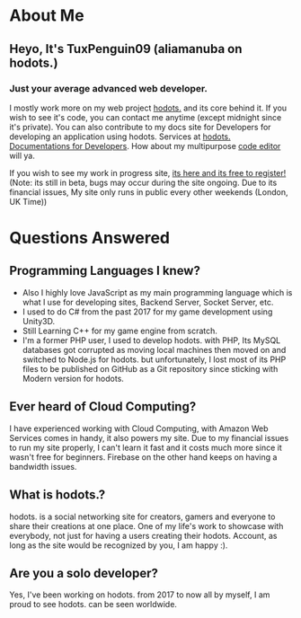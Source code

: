 # About Me
## Heyo, It's TuxPenguin09 (aliamanuba on hodots.)
### Just your average advanced web developer.
I mostly work more on my web project [hodots.](https://github.com/leafstudiosDot/hodotsnet) and its core behind it.
If you wish to see it's code, you can contact me anytime (except midnight since it's private).
You can also contribute to my docs site for Developers for developing an application using hodots. Services at [hodots. Documentations for Developers](https://github.com/leafstudiosDot/hodots-docs).
How about my multipurpose [code editor](https://github.com/leafstudiosDot/incogine-editor) will ya.

If you wish to see my work in progress site, [its here and its free to register!](https://hodots.com) 
(Note: its still in beta, bugs may occur during the site ongoing. Due to its financial issues, My site only runs in public every other weekends (London, UK Time))
# Questions Answered
## Programming Languages I knew?
- Also I highly love JavaScript as my main programming language which is what I use for developing sites, Backend Server, Socket Server, etc.
- I used to do C# from the past 2017 for my game development using Unity3D.
- Still Learning C++ for my game engine from scratch.
- I'm a former PHP user, I used to develop hodots. with PHP, Its MySQL databases got corrupted as moving local machines then moved on and switched to Node.js for hodots. but unfortunately, I lost most of its PHP files to be published on GitHub as a Git repository since sticking with Modern version for hodots.
## Ever heard of Cloud Computing?
I have experienced working with Cloud Computing, with Amazon Web Services comes in handy, it also powers my site. Due to my financial issues to run my site properly, I can't learn it fast and it costs much more since it wasn't free for beginners. Firebase on the other hand keeps on having a bandwidth issues.
## What is hodots.?
hodots. is a social networking site for creators, gamers and everyone to share their creations at one place. One of my life's work to showcase with everybody, not just for having a users creating their hodots. Account, as long as the site would be recognized by you, I am happy :).
## Are you a solo developer?
Yes, I've been working on hodots. from 2017 to now all by myself, I am proud to see hodots. can be seen worldwide.
<!--
**TuxPenguin09/TuxPenguin09** is a ✨ _special_ ✨ repository because its `README.md` (this file) appears on your GitHub profile.

Here are some ideas to get you started:

- 🔭 I’m currently working on ...
- 🌱 I’m currently learning ...
- 👯 I’m looking to collaborate on ...
- 🤔 I’m looking for help with ...
- 💬 Ask me about ...
- 📫 How to reach me: ...
- 😄 Pronouns: ...
- ⚡ Fun fact: ...
-->


